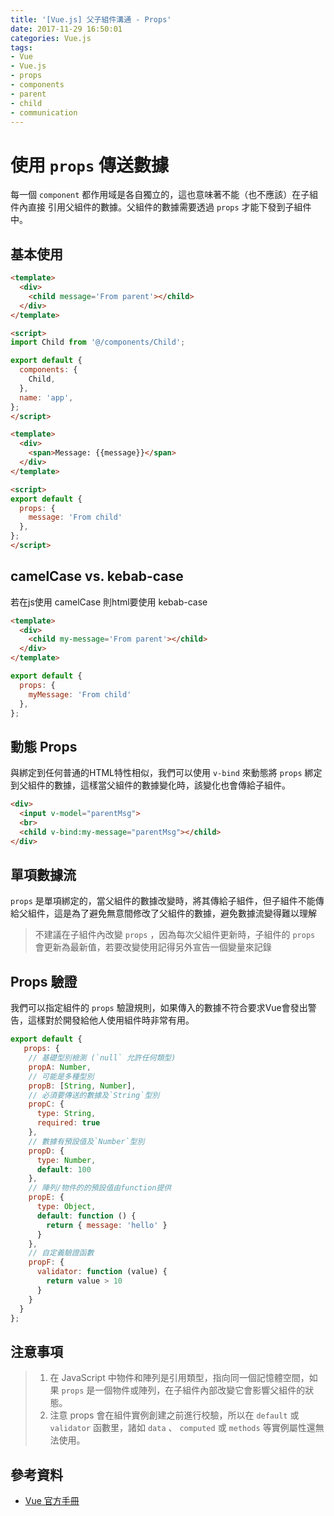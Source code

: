 ```yaml
---
title: '[Vue.js] 父子組件溝通 - Props'
date: 2017-11-29 16:50:01
categories: Vue.js
tags:
- Vue
- Vue.js
- props
- components
- parent
- child
- communication
---
```


# 使用 `props` 傳送數據

每一個 `component` 都作用域是各自獨立的，這也意味著不能（也不應該）在子組件內直接
引用父組件的數據。父組件的數據需要透過 `props` 才能下發到子組件中。

<!-- more -->

## 基本使用

``` html Parent
<template>
  <div>
    <child message='From parent'></child>
  </div>
</template>

<script>
import Child from '@/components/Child';

export default {
  components: {
    Child,
  },
  name: 'app',
};
</script>
```

```html Child
<template>
  <div>
    <span>Message: {{message}}</span>
  </div>
</template>

<script>
export default {
  props: {
    message: 'From child'
  },
};
</script>
```

## camelCase vs. kebab-case

若在js使用 camelCase 則html要使用 kebab-case

```html Parent
<template>
  <div>
    <child my-message='From parent'></child>
  </div>
</template>
```

``` js Child
export default {
  props: {
    myMessage: 'From child'
  },
};
```

## 動態 Props

與綁定到任何普通的HTML特性相似，我們可以使用 `v-bind` 來動態將 `props` 綁定到父組件的數據，這樣當父組件的數據變化時，該變化也會傳給子組件。

```html Parent - input的數據會傳給child
<div>
  <input v-model="parentMsg">
  <br>
  <child v-bind:my-message="parentMsg"></child>
</div>
```

## 單項數據流

`props` 是單項綁定的，當父組件的數據改變時，將其傳給子組件，但子組件不能傳給父組件，這是為了避免無意間修改了父組件的數據，避免數據流變得難以理解
> 不建議在子組件內改變 `props` ，因為每次父組件更新時，子組件的 `props` 會更新為最新值，若要改變使用記得另外宣告一個變量來記錄

## Props 驗證

我們可以指定組件的 `props` 驗證規則，如果傳入的數據不符合要求Vue會發出警告，這樣對於開發給他人使用組件時非常有用。

``` js Child
export default {
   props: {
    // 基礎型別檢測 (`null` 允許任何類型)
    propA: Number,
    // 可能是多種型別
    propB: [String, Number],
    // 必須要傳送的數據及`String`型別
    propC: {
      type: String,
      required: true
    },
    // 數據有預設值及`Number`型別
    propD: {
      type: Number,
      default: 100
    },
    // 陣列/物件的的預設值由function提供
    propE: {
      type: Object,
      default: function () {
        return { message: 'hello' }
      }
    },
    // 自定義驗證函數
    propF: {
      validator: function (value) {
        return value > 10
      }
    }
  }
};
```

## 注意事項

> 1. 在 JavaScript 中物件和陣列是引用類型，指向同一個記憶體空間，如果 `props` 是一個物件或陣列，在子組件內部改變它會影響父組件的狀態。
> 2. 注意 props 會在組件實例創建之前進行校驗，所以在 `default` 或 `validator` 函數里，諸如 `data` 、 `computed` 或 `methods` 等實例屬性還無法使用。

## 參考資料

* [Vue 官方手冊](https://vuejs.org/v2/guide/components.html#Props)